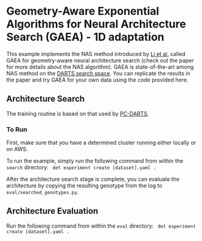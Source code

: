 # Geometry-Aware Exponential Algorithms for Neural Architecture Search (GAEA) - 1D adaptation
This example implements the NAS method introduced by [Li et al.](https://arxiv.org/abs/2004.07802) called GAEA for geometry-aware neural architecture search (check out the paper for more details about the NAS algorithm).  GAEA is state-of-the-art among NAS method on the [DARTS search space](https://arxiv.org/abs/1806.09055).  You can replicate the results in the paper and try GAEA for your own data using the code provided here.

## Architecture Search
The training routine is based on that used by [PC-DARTS](https://github.com/yuhuixu1993/PC-DARTS/blob/master/train_imagenet.py). 

### To Run
First, make sure that you have a determined cluster running either locally or on AWS. 

To run the example, simply run the following command from within the `search` directory:
` det experiment create [dataset].yaml .`

After the architecture search stage is complete, you can evaluate the architecture by copying the resulting genotype from the log to `eval/searched_genotypes.py`.  

## Architecture Evaluation
Run the following command from within the `eval` directory:
` det experiment create [dataset].yaml .`